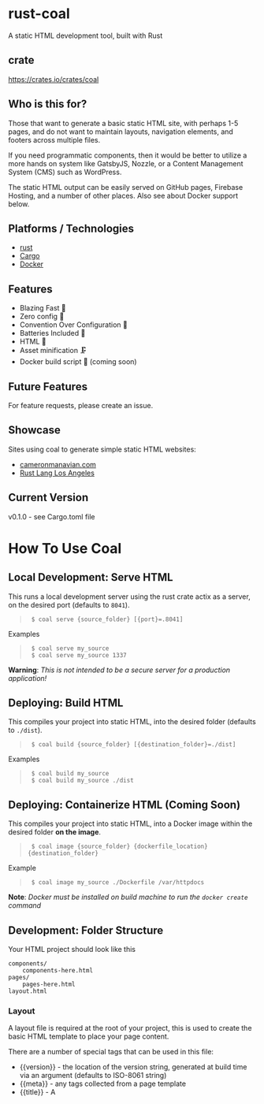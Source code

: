 # rust-coal
A static HTML development tool, built with Rust

## crate
https://crates.io/crates/coal

## Who is this for?
Those that want to generate a basic static HTML site, with perhaps 1-5 pages, and do not want to maintain layouts, navigation elements, and footers across multiple files.

If you need programmatic components, then it would be better to utilize a more hands on system like GatsbyJS, Nozzle, or a Content Management System (CMS) such as WordPress.

The static HTML output can be easily served on GitHub pages, Firebase Hosting, and a number of other places. Also see about Docker support below.

## Platforms / Technologies
* [rust](https://www.rust-lang.org/)
* [Cargo](https://doc.rust-lang.org/cargo/)
* [Docker](https://www.docker.com/)

## Features
- Blazing Fast 🚀
- Zero config 📄
- Convention Over Configuration 💜
- Batteries Included 🔋
- HTML  🌠
- Asset minification 🗜️
- Docker build script 🐋 (coming soon)

## Future Features
For feature requests, please create an issue.

## Showcase
Sites using coal to generate simple static HTML websites:
* [cameronmanavian.com](https://cameronmanavian.com/)
* [Rust Lang Los Angeles](https://rustlang.la/)

## Current Version
v0.1.0 - see Cargo.toml file

# How To Use Coal

## Local Development: Serve HTML
This runs a local development server using the rust crate actix as a server, on the desired port (defaults to `8041`).
>      $ coal serve {source_folder} [{port}=.8041]

Examples
>      $ coal serve my_source
>      $ coal serve my_source 1337

**Warning**: _This is not intended to be a secure server for a production application!_

## Deploying: Build HTML
This compiles your project into static HTML, into the desired folder (defaults to `./dist`).
>      $ coal build {source_folder} [{destination_folder}=./dist]

Examples
>      $ coal build my_source
>      $ coal build my_source ./dist

## Deploying: Containerize HTML (Coming Soon)
This compiles your project into static HTML, into a Docker image within the desired folder **on the image**.
>      $ coal image {source_folder} {dockerfile_location} {destination_folder}

Example
>      $ coal image my_source ./Dockerfile /var/httpdocs

**Note**: _Docker must be installed on build machine to run the `docker create` command_

## Development: Folder Structure
Your HTML project should look like this
```
components/
    components-here.html
pages/
    pages-here.html
layout.html
```

### Layout
A layout file is required at the root of your project, this is used to create the basic HTML template to place your page content.

There are a number of special tags that can be used in this file:
* {{version}} - the location of the version string, generated at build time via an argument (defaults to ISO-8061 string)
* {{meta}} - any <meta> tags collected from a page template
* {{title}} - A <title> tag collected from a page template (defaults to the page file's name uppercased, ie about.html becomes "About")
* {{style}} - any <style> tags collected from a page template
* {{content}} - the resolved content including any nested components
* {{script}} - any <script> tags collected from a page template

### Pages
Pages live within your source folder under `pages/`, and should be `dashed-lowercase.html` files, which are used to create the final url of the page.

Declaring <meta>, <title>, <style>, or <script> tags in this page will pull in your content into the layout.

Thanks to the robustness of modern browsers, you can load this page file directly in the browser to quickly iterate on the content. The browser will automatically fill in necessary tags like `html`, `head`, and `body` **See above to serve a compiled page using coal during local dev.**

## Getting Coal

You have two options to run and use coal: A) from a generated release, or B) build from source.

#### A) Get Coal from a release - recommended
See releases here

#### B) Create Coal from source - **Rust 2018+ stable**
>      $ git clone git@github.com:camsjams/rust-coal.git
>      $ cargo build

## Why Coal?
The name coal is just a shortened version of the word coalesce.

> **co·a·lesce**
> /ˌkōəˈles/
> *verb*
> _come together to form one mass or whole._